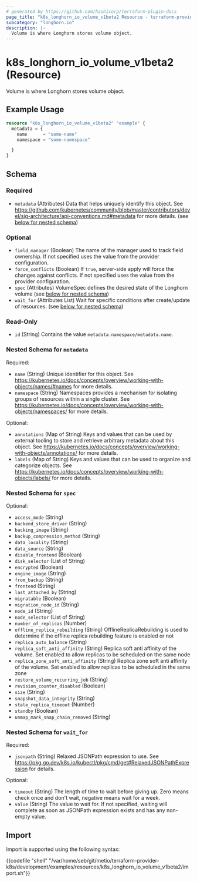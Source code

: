 ```yaml
---
# generated by https://github.com/hashicorp/terraform-plugin-docs
page_title: "k8s_longhorn_io_volume_v1beta2 Resource - terraform-provider-k8s"
subcategory: "longhorn.io"
description: |-
  Volume is where Longhorn stores volume object.
---
```


# k8s_longhorn_io_volume_v1beta2 (Resource)

Volume is where Longhorn stores volume object.

## Example Usage

```terraform
resource "k8s_longhorn_io_volume_v1beta2" "example" {
  metadata = {
    name      = "some-name"
    namespace = "some-namespace"

  }
}
```

<!-- schema generated by tfplugindocs -->
## Schema

### Required

- `metadata` (Attributes) Data that helps uniquely identify this object. See https://github.com/kubernetes/community/blob/master/contributors/devel/sig-architecture/api-conventions.md#metadata for more details. (see [below for nested schema](#nestedatt--metadata))

### Optional

- `field_manager` (Boolean) The name of the manager used to track field ownership. If not specified uses the value from the provider configuration.
- `force_conflicts` (Boolean) If `true`, server-side apply will force the changes against conflicts. If not specified uses the value from the provider configuration.
- `spec` (Attributes) VolumeSpec defines the desired state of the Longhorn volume (see [below for nested schema](#nestedatt--spec))
- `wait_for` (Attributes List) Wait for specific conditions after create/update of resources. (see [below for nested schema](#nestedatt--wait_for))

### Read-Only

- `id` (String) Contains the value `metadata.namespace/metadata.name`.

<a id="nestedatt--metadata"></a>
### Nested Schema for `metadata`

Required:

- `name` (String) Unique identifier for this object. See https://kubernetes.io/docs/concepts/overview/working-with-objects/names/#names for more details.
- `namespace` (String) Namespaces provides a mechanism for isolating groups of resources within a single cluster. See https://kubernetes.io/docs/concepts/overview/working-with-objects/namespaces/ for more details.

Optional:

- `annotations` (Map of String) Keys and values that can be used by external tooling to store and retrieve arbitrary metadata about this object. See https://kubernetes.io/docs/concepts/overview/working-with-objects/annotations/ for more details.
- `labels` (Map of String) Keys and values that can be used to organize and categorize objects. See https://kubernetes.io/docs/concepts/overview/working-with-objects/labels/ for more details.


<a id="nestedatt--spec"></a>
### Nested Schema for `spec`

Optional:

- `access_mode` (String)
- `backend_store_driver` (String)
- `backing_image` (String)
- `backup_compression_method` (String)
- `data_locality` (String)
- `data_source` (String)
- `disable_frontend` (Boolean)
- `disk_selector` (List of String)
- `encrypted` (Boolean)
- `engine_image` (String)
- `from_backup` (String)
- `frontend` (String)
- `last_attached_by` (String)
- `migratable` (Boolean)
- `migration_node_id` (String)
- `node_id` (String)
- `node_selector` (List of String)
- `number_of_replicas` (Number)
- `offline_replica_rebuilding` (String) OfflineReplicaRebuilding is used to determine if the offline replica rebuilding feature is enabled or not
- `replica_auto_balance` (String)
- `replica_soft_anti_affinity` (String) Replica soft anti affinity of the volume. Set enabled to allow replicas to be scheduled on the same node
- `replica_zone_soft_anti_affinity` (String) Replica zone soft anti affinity of the volume. Set enabled to allow replicas to be scheduled in the same zone
- `restore_volume_recurring_job` (String)
- `revision_counter_disabled` (Boolean)
- `size` (String)
- `snapshot_data_integrity` (String)
- `stale_replica_timeout` (Number)
- `standby` (Boolean)
- `unmap_mark_snap_chain_removed` (String)


<a id="nestedatt--wait_for"></a>
### Nested Schema for `wait_for`

Required:

- `jsonpath` (String) Relaxed JSONPath expression to use. See https://pkg.go.dev/k8s.io/kubectl/pkg/cmd/get#RelaxedJSONPathExpression for details.

Optional:

- `timeout` (String) The length of time to wait before giving up. Zero means check once and don't wait, negative means wait for a week.
- `value` (String) The value to wait for. If not specified, waiting will complete as soon as JSONPath expression exists and has any non-empty value.

## Import

Import is supported using the following syntax:

{{codefile "shell" "/var/home/seb/git/metio/terraform-provider-k8s/development/examples/resources/k8s_longhorn_io_volume_v1beta2/import.sh"}}
